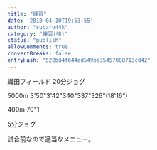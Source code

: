 ```yaml
---
title: "練習"
date: '2018-04-10T19:53:55'
author: "subaru44k"
category: "練習(強)"
status: "publish"
allowComments: true
convertBreaks: false
entryHash: "522bd4f644ed549ba35457008713cd42"
---
```

織田フィールド
20分ジョグ

5000m
3'50"3'42"340"337"326"(18'16")

400m
70"1

5分ジョグ

試合前なので適当なメニュー。
